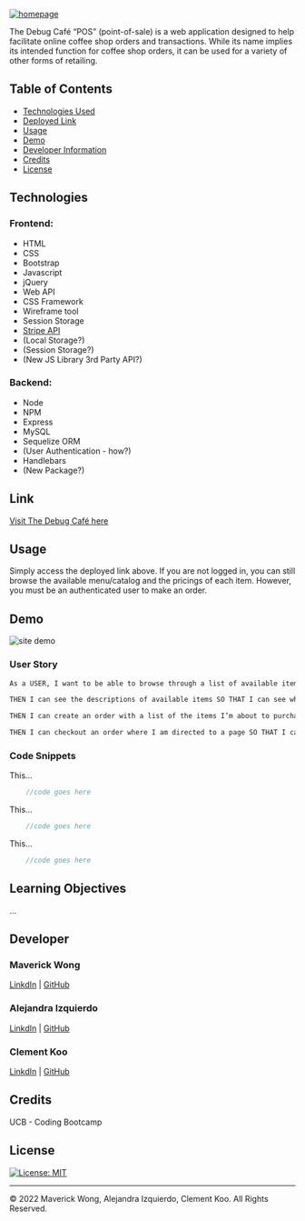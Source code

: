 [![homepage][Logo]][Deployed Link]

The Debug Café “POS” (point-of-sale) is a web application designed to help facilitate online coffee shop orders and transactions. While its name implies its intended function for coffee shop orders, it can be used for a variety of other forms of retailing.

## Table of Contents

- [Technologies Used](#technologies)
- [Deployed Link](#link)
- [Usage](#usage)
- [Demo](#demo)
- [Developer Information](#developer)
- [Credits](#credits)
- [License](#license)
  

## Technologies

### Frontend:

- HTML
- CSS
- Bootstrap
- Javascript
- jQuery
- Web API
- CSS Framework
- Wireframe tool
- Session Storage
- [Stripe API](https://stripe.com/docs/js)
- (Local Storage?)
- (Session Storage?)
- (New JS Library 3rd Party API?)


### Backend:

- Node
- NPM
- Express
- MySQL
- Sequelize ORM  
- (User Authentication - how?)
- Handlebars
- (New Package?)

## Link

[Visit The Debug Café here][Deployed Link]

## Usage

Simply access the deployed link above. If you are not logged in, you can still browse the available menu/catalog and the pricings of each item. However, you must be an authenticated user to make an order.

## Demo

![site demo](/images/)
<br>

### User Story
```md
As a USER, I want to be able to browse through a list of available items and their prices SO THAT I can see what I am able to order.

THEN I can see the descriptions of available items SO THAT I can see what it is before I make my order.

THEN I can create an order with a list of the items I’m about to purchase on the sidebar SO THAT I can keep track of my order and how much I am spending on them.

THEN I can checkout an order where I am directed to a page SO THAT I can confirm my checkout.
```


### Code Snippets

This...

```java
    //code goes here
```

This...

```java
    //code goes here
```

This...

```java
    //code goes here
```
## Learning Objectives

... 

## Developer

### **Maverick Wong**
[LinkdIn]() |
[GitHub](https://github.com/maverickwong17)

### **Alejandra Izquierdo**
[LinkdIn]() |
[GitHub](https://github.com/alenambo02)

### **Clement Koo**
[LinkdIn](https://www.linkedin.com/in/clement-t-k-459322138/) |
[GitHub](https://github.com/C-K999)

## Credits

UCB - Coding Bootcamp


## License

[![License: MIT](https://img.shields.io/badge/License-MIT-yellow.svg)](https://opensource.org/licenses/MIT)

---

© 2022 Maverick Wong, Alejandra Izquierdo, Clement Koo. All Rights Reserved.

[Logo]:  https://cdn.discordapp.com/attachments/1004083809429508196/1005365130462236763/cafe_image.png
[Deployed Link]:  https://git.heroku.com/mysterious-savannah-82930.git